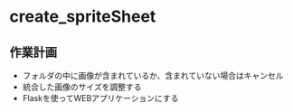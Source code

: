 # create_spriteSheet

## 作業計画
- フォルダの中に画像が含まれているか、含まれていない場合はキャンセル
- 統合した画像のサイズを調整する
- Flaskを使ってWEBアプリケーションにする

